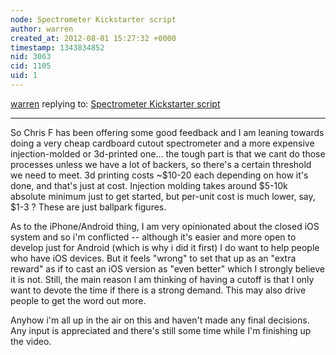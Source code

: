 ```yaml
---
node: Spectrometer Kickstarter script
author: warren
created_at: 2012-08-01 15:27:32 +0000
timestamp: 1343834852
nid: 3063
cid: 1105
uid: 1
---
```




[warren](../profile/warren) replying to: [Spectrometer Kickstarter script](../notes/warren/8-1-2012/spectrometer-kickstarter-script)

----
So Chris F has been offering some good feedback and I am leaning towards doing a very cheap cardboard cutout spectrometer and a more expensive injection-molded or 3d-printed one... the tough part is that we cant do those processes unless we have a lot of backers, so there's a certain threshold we need to meet. 3d printing costs ~$10-20 each depending on how it's done, and that's just at cost. Injection molding takes around $5-10k absolute minimum just to get started, but per-unit cost is much lower, say, $1-3 ? These are just ballpark figures.

As to the iPhone/Android thing, I am very opinionated about the closed iOS system and so i'm conflicted -- although it's easier and more open to develop just for Android (which is why i did it first) I do want to help people who have iOS devices. But it feels "wrong" to set that up as an "extra reward" as if to cast an iOS version as "even better" which I strongly believe it is not. Still, the main reason I am thinking of having a cutoff is that I only want to devote the time if there is a strong demand. This may also drive people to get the word out more. 

Anyhow i'm all up in the air on this and haven't made any final decisions. Any input is appreciated and there's still some time while I'm finishing up the video.